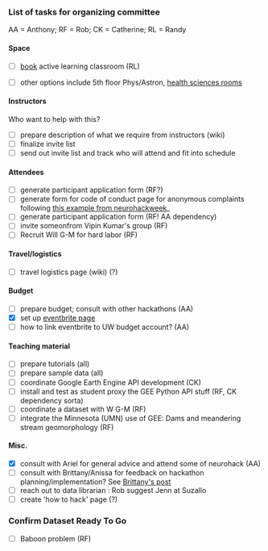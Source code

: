 ### List of tasks for organizing committee

AA = Anthony; RF = Rob; CK = Catherine; RL = Randy

#### Space 

- [ ] [book](http://www.lib.washington.edu/ougl/learning-spaces/active-learning-classrooms) active learning classroom (RL)
- [ ] other options include 5th floor Phys/Astron, [health sciences rooms](https://depts.washington.edu/hsasf/instructional-support/hsrr/)
 


#### Instructors 

Who want to help with this?

- [ ] prepare description of what we require from instructors (wiki)
- [ ] finalize invite list
- [ ] send out invite list and track who will attend and fit into schedule

#### Attendees

- [ ] generate participant application form (RF?) 
- [ ] generate form for code of conduct page for anonymous complaints following [this example from neurohackweek](https://neurohackweek.wufoo.com/forms/neurohackweek-code-of-conduct-violation/)_
- [ ] generate participant application form (RF! AA dependency) 
- [ ] invite someonfrom Vipin Kumar's group (RF)
- [ ] Recruit Will G-M for hard labor (RF)

#### Travel/logistics

- [ ] travel logistics page (wiki) (?)

#### Budget

- [ ] prepare budget; consult with other hackathons (AA)
- [x] set up [eventbrite page](https://www.eventbrite.com/e/geohackweek-2016-tickets-26664692814)
- [ ] how to link eventbrite to UW budget account? (AA) 

#### Teaching material

- [ ] prepare tutorials (all)
- [ ] prepare sample data (all)
- [ ] coordinate Google Earth Engine API development (CK)
- [ ] install and test as student proxy the GEE Python API stuff (RF, CK dependency sorta)
- [ ] coordinate a dataset with W G-M (RF)
- [ ] integrate the Minnesota (UMN) use of GEE: Dams and meandering stream geomorphology (RF)
 
#### Misc.

- [x] consult with Ariel for general advice and attend some of neurohack (AA)
- [ ] consult with Brittany/Anissa for feedback on hackathon planning/implementation? See [Brittany's post](http://astrohackweek.org/blog/ethnographic-notes.html)
- [ ] reach out to data librarian : Rob suggest Jenn at Suzallo
- [ ] create 'how to hack' page (?)

### Confirm Dataset Ready To Go

- [ ] Baboon problem (RF)
 
